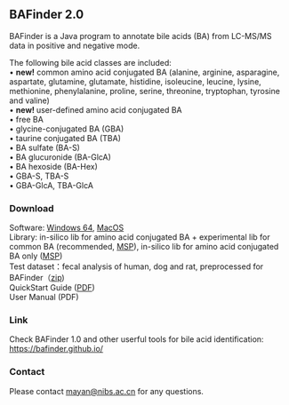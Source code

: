 ## BAFinder 2.0

BAFinder is a Java program to annotate bile acids (BA) from LC-MS/MS data in positive and negative mode. <br>

The following bile acid classes are included:<br>
• <strong>new!</strong> common amino acid conjugated BA (alanine, arginine, asparagine, aspartate, glutamine, glutamate, histidine, isoleucine, leucine, lysine, methionine, phenylalanine, proline, serine, threonine, tryptophan, tyrosine and valine)<br>
• <strong>new! </strong>user-defined amino acid conjugated BA<br>
• free BA <br>
• glycine-conjugated BA (GBA) <br>
• taurine conjugated BA (TBA)<br>
• BA sulfate (BA-S)<br>
• BA glucuronide (BA-GlcA)<br>
• BA hexoside (BA-Hex)<br>
• GBA-S, TBA-S<br>
• GBA-GlcA, TBA-GlcA<br>


### Download
Software: <a href="https://github.com/BAFinder/bafinder.github.io/blob/BAFinder-2.0/Software/BAFinder2_windows64.zip" download>Windows 64</a>, <a href="https://github.com/BAFinder/bafinder.github.io/blob/BAFinder-2.0/Software/BAFinder2_macosx.zip" download>MacOS</a> <br>
Library: in-silico lib for amino acid conjugated BA + experimental lib for common BA (recommended, <a href="https://github.com/BAFinder/bafinder.github.io/blob/BAFinder-2.0/Library/insilico_AABA_and_experimental_BA_recommended.msp" download>MSP</a>), in-silico lib for amino acid conjugated BA only (<a href="https://github.com/BAFinder/bafinder.github.io/blob/BAFinder-2.0/Library/insilico_AABA.msp" download>MSP</a>) <br>
Test dataset：fecal analysis of human, dog and rat, preprocessed for BAFinder（<a href="https://github.com/BAFinder/bafinder.github.io/blob/BAFinder-2.0/ProcessedData/TestData.zip" download>zip</a>) <br>
QuickStart Guide (<a href="https://github.com/BAFinder/bafinder.github.io/blob/BAFinder-2.0/QuickStart_Guide.pdf" download>PDF</a>)<br>
User Manual (PDF)<br>

### Link
Check BAFinder 1.0 and other userful tools for bile acid identification:<br>
https://bafinder.github.io/<br>

### Contact
Please contact mayan@nibs.ac.cn for any questions.<br>




